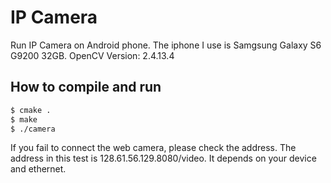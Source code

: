 # IP Camera
Run IP Camera on Android phone. 
The iphone I use is Samgsung Galaxy S6 G9200 32GB.
OpenCV Version: 2.4.13.4

## How to compile and run
```bash
$ cmake .
$ make
$ ./camera
```
If you fail to connect the web camera, please check the address. The address in this test is 128.61.56.129.8080/video. It depends on your device and ethernet.
